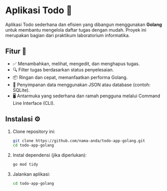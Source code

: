 # Aplikasi Todo 📝  
Aplikasi Todo sederhana dan efisien yang dibangun menggunakan **Golang** untuk membantu mengelola daftar tugas dengan mudah. Proyek ini merupakan bagian dari praktikum laboratorium informatika.  

## Fitur 🚀  
- ✅ Menambahkan, melihat, mengedit, dan menghapus tugas.  
- 🔍 Filter tugas berdasarkan status penyelesaian.  
- 📦 Ringan dan cepat, memanfaatkan performa Golang.  
- 📁 Penyimpanan data menggunakan JSON atau database (contoh: SQLite).  
- 🖥️ Antarmuka yang sederhana dan ramah pengguna melalui Command Line Interface (CLI).  

## Instalasi ⚙️  
1. Clone repository ini:  
   ```bash
   git clone https://github.com/nama-anda/todo-app-golang.git
   cd todo-app-golang

2. Instal dependensi (jika diperlukan):
   ```bash
   go mod tidy
   
3. Jalankan aplikasi:
   ```bash
   cd todo-app-golang
